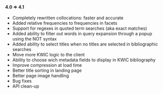 #### 4.0 => 4.1 ####
- Completely rewritten collocations: faster and accurate
- Added relative frequencies to frequencies in facets
- Support for regexes in quoted term searches (aka exact matches)
- Added ability to filter out words in query expansion through a popup using the NOT syntax
- Added ability to select titles when no titles are selected in bibliographic searches
- Move more KWIC logic to the client
- Ability to choose wich metadata fields to display in KWIC bibliography
- Improve compression at load time
- Better title sorting in landing page
- Better page image handling
- Bug fixes
- API clean-up
